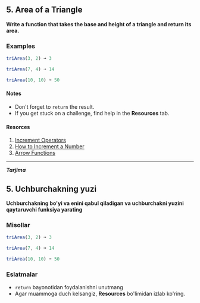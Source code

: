 ## 5. Area of a Triangle

**Write a function that takes the base and height of a triangle and return its area.**

### Examples

```js
triArea(3, 2) ➞ 3

triArea(7, 4) ➞ 14

triArea(10, 10) ➞ 50
```
#### Notes
- Don't forget to ```return``` the result.
- If you get stuck on a challenge, find help in the **Resources** tab.


#### Resorces
1. [Increment Operators](https://developer.mozilla.org/en-US/docs/Web/JavaScript/Reference/Operators/Arithmetic_Operators#Increment_())
2. [How to Increment a Number](https://learn.freecodecamp.org/javascript-algorithms-and-data-structures/basic-javascript/increment-a-number-with-javascript/)
3. [Arrow Functions](https://www.w3schools.com/js/js_arrow_function.asp)

---

***Tarjima***

## 5. Uchburchakning yuzi
**Uchburchakning bo'yi va enini qabul qiladigan va uchburchakni yuzini qaytaruvchi funksiya yarating**

### Misollar
```js
triArea(3, 2) ➞ 3

triArea(7, 4) ➞ 14

triArea(10, 10) ➞ 50
```

### Eslatmalar
- ```return```  bayonotidan foydalanishni unutmang
- Agar muammoga duch kelsangiz, **Resources** bo'limidan izlab ko'ring.